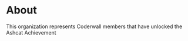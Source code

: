 About
=====

This organization represents Coderwall members that have unlocked the Ashcat Achievement 